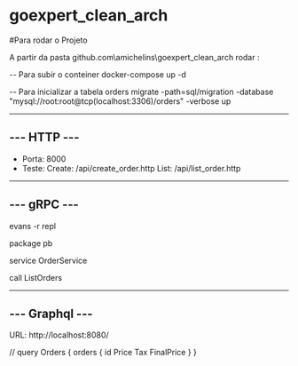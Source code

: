 # goexpert_clean_arch

#Para rodar o Projeto

A partir da pasta github.com\amichelins\goexpert_clean_arch rodar :

-- Para subir o conteiner
docker-compose up -d

-- Para inicializar a tabela orders
migrate -path=sql/migration -database "mysql://root:root@tcp(localhost:3306)/orders" -verbose up

------------
--- HTTP ---
------------
  - Porta: 8000
  - Teste:
        Create: /api/create_order.http
        List: /api/list_order.http

------------
--- gRPC ---
------------
evans -r repl

package pb

service OrderService

call ListOrders

---------------
--- Graphql ---
---------------
URL: http://localhost:8080/

//
query Orders {
  orders {
    id
    Price
    Tax
    FinalPrice
  }
}
